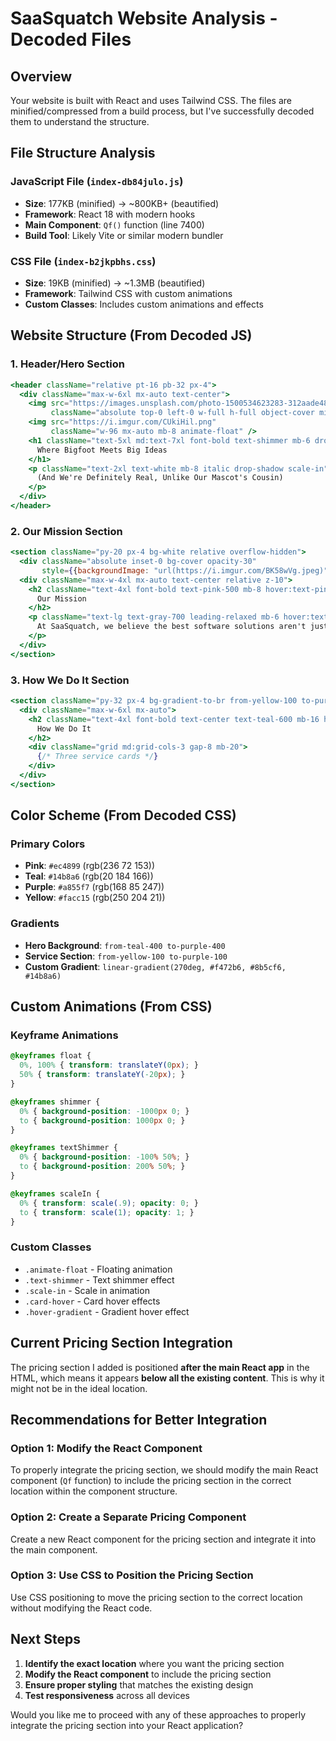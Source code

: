 # SaaSquatch Website Analysis - Decoded Files

## Overview
Your website is built with React and uses Tailwind CSS. The files are minified/compressed from a build process, but I've successfully decoded them to understand the structure.

## File Structure Analysis

### JavaScript File (`index-db84julo.js`)
- **Size**: 177KB (minified) → ~800KB+ (beautified)
- **Framework**: React 18 with modern hooks
- **Main Component**: `Qf()` function (line 7400)
- **Build Tool**: Likely Vite or similar modern bundler

### CSS File (`index-b2jkpbhs.css`)
- **Size**: 19KB (minified) → ~1.3MB (beautified)
- **Framework**: Tailwind CSS with custom animations
- **Custom Classes**: Includes custom animations and effects

## Website Structure (From Decoded JS)

### 1. Header/Hero Section
```jsx
<header className="relative pt-16 pb-32 px-4">
  <div className="max-w-6xl mx-auto text-center">
    <img src="https://images.unsplash.com/photo-1500534623283-312aade485b7" 
         className="absolute top-0 left-0 w-full h-full object-cover mix-blend-overlay opacity-20 -z-10" />
    <img src="https://i.imgur.com/CUkiHil.png" 
         className="w-96 mx-auto mb-8 animate-float" />
    <h1 className="text-5xl md:text-7xl font-bold text-shimmer mb-6 drop-shadow-lg scale-in leading-loose px-4 py-4">
      Where Bigfoot Meets Big Ideas
    </h1>
    <p className="text-2xl text-white mb-8 italic drop-shadow scale-in">
      (And We're Definitely Real, Unlike Our Mascot's Cousin)
    </p>
  </div>
</header>
```

### 2. Our Mission Section
```jsx
<section className="py-20 px-4 bg-white relative overflow-hidden">
  <div className="absolute inset-0 bg-cover opacity-30" 
       style={{backgroundImage: "url(https://i.imgur.com/BK58wVg.jpeg)"}} />
  <div className="max-w-4xl mx-auto text-center relative z-10">
    <h2 className="text-4xl font-bold text-pink-500 mb-8 hover:text-pink-600 transition-colors">
      Our Mission
    </h2>
    <p className="text-lg text-gray-700 leading-relaxed mb-6 hover:text-gray-900 transition-colors backdrop-blur-sm bg-white/80 p-6 rounded-lg">
      At SaaSquatch, we believe the best software solutions aren't just built—they're unearthed...
    </p>
  </div>
</section>
```

### 3. How We Do It Section
```jsx
<section className="py-32 px-4 bg-gradient-to-br from-yellow-100 to-purple-100">
  <div className="max-w-6xl mx-auto">
    <h2 className="text-4xl font-bold text-center text-teal-600 mb-16 hover:text-teal-700 transition-colors">
      How We Do It
    </h2>
    <div className="grid md:grid-cols-3 gap-8 mb-20">
      {/* Three service cards */}
    </div>
  </div>
</section>
```

## Color Scheme (From Decoded CSS)

### Primary Colors
- **Pink**: `#ec4899` (rgb(236 72 153))
- **Teal**: `#14b8a6` (rgb(20 184 166))
- **Purple**: `#a855f7` (rgb(168 85 247))
- **Yellow**: `#facc15` (rgb(250 204 21))

### Gradients
- **Hero Background**: `from-teal-400 to-purple-400`
- **Service Section**: `from-yellow-100 to-purple-100`
- **Custom Gradient**: `linear-gradient(270deg, #f472b6, #8b5cf6, #14b8a6)`

## Custom Animations (From CSS)

### Keyframe Animations
```css
@keyframes float {
  0%, 100% { transform: translateY(0px); }
  50% { transform: translateY(-20px); }
}

@keyframes shimmer {
  0% { background-position: -1000px 0; }
  to { background-position: 1000px 0; }
}

@keyframes textShimmer {
  0% { background-position: -100% 50%; }
  to { background-position: 200% 50%; }
}

@keyframes scaleIn {
  0% { transform: scale(.9); opacity: 0; }
  to { transform: scale(1); opacity: 1; }
}
```

### Custom Classes
- `.animate-float` - Floating animation
- `.text-shimmer` - Text shimmer effect
- `.scale-in` - Scale in animation
- `.card-hover` - Card hover effects
- `.hover-gradient` - Gradient hover effect

## Current Pricing Section Integration

The pricing section I added is positioned **after the main React app** in the HTML, which means it appears **below all the existing content**. This is why it might not be in the ideal location.

## Recommendations for Better Integration

### Option 1: Modify the React Component
To properly integrate the pricing section, we should modify the main React component (`Qf` function) to include the pricing section in the correct location within the component structure.

### Option 2: Create a Separate Pricing Component
Create a new React component for the pricing section and integrate it into the main component.

### Option 3: Use CSS to Position the Pricing Section
Use CSS positioning to move the pricing section to the correct location without modifying the React code.

## Next Steps

1. **Identify the exact location** where you want the pricing section
2. **Modify the React component** to include the pricing section
3. **Ensure proper styling** that matches the existing design
4. **Test responsiveness** across all devices

Would you like me to proceed with any of these approaches to properly integrate the pricing section into your React application?
